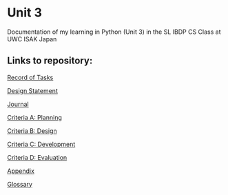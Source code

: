 Unit 3 
======

Documentation of my learning in Python (Unit 3) in the SL IBDP CS Class at UWC ISAK Japan

## Links to repository:

[Record of Tasks](https://github.com/rikiod/unit3/blob/master/RecordOfTasks.md)

[Design Statement](https://github.com/rikiod/unit3/blob/master/designStatement.md)

[Journal](https://github.com/rikiod/unit3/blob/master/journal.md)

[Criteria A: Planning](https://github.com/rikiod/unit3/blob/master/criteriaA_planning.md)

[Criteria B: Design](https://github.com/rikiod/unit3/blob/master/criteriaB_design.md)

[Criteria C: Development](https://github.com/rikiod/unit3/blob/master/criteriaC_development.md)

[Criteria D: Evaluation](https://github.com/rikiod/unit3/blob/master/criteriaD_evaluation.md)

[Appendix](https://github.com/rikiod/unit3/blob/master/appendix.md)

[Glossary](https://github.com/rikiod/unit3/blob/master/glossary.md)


